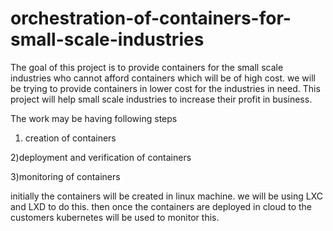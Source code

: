 # orchestration-of-containers-for-small-scale-industries

The goal of this project is to provide containers for the small scale industries who cannot afford containers which will be of high cost. we will be trying to provide containers in lower cost for the industries in need. This project will help small scale industries to increase their profit in business.

The work may be having following steps
1) creation of containers

2)deployment and verification of containers

3)monitoring of containers

initially the containers will be created in linux machine. we will be using LXC and LXD to do this.
then once the containers are deployed in cloud to the customers kubernetes will be used to monitor this.
